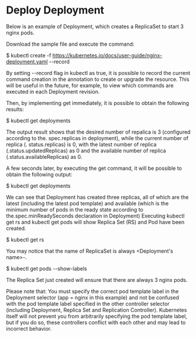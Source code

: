 
# Deploy Deployment

Below is an example of Deployment, which creates a ReplicaSet to start 3 nginx pods.

Download the sample file and execute the command:

$ kubectl create -f https://kubernetes.io/docs/user-guide/nginx-deployment.yaml --record


By setting --record flag in kubectl as true, it is possible to record the current command creation in the annotation to create or upgrade the resource. This will be useful in the future, for example, to view which commands are executed in each Deployment revision.

Then, by implementing get immediately, it is possible to obtain the following results:

$ kubectl get deployments


The output result shows that the desired number of repalica is 3 (configured according to the. spec.replicas in deployment), while the current number of replica (. status.replicas) is 0, with the latest number of replica (.status.updatedReplicas) as 0 and the available number of replica (.status.availableReplicas) as 0.

A few seconds later, by executing the get command, it will be possible to obtain the following output:

$ kubectl get deployments



We can see that Deployment has created three replicas, all of which are the latest (including the latest pod template) and available (which is the minimum number of pods in the ready state according to the.spec.minReadySeconds declaration in Deployment) Executing kubectl get rs and kubectl get pods will show Replica Set (RS) and Pod have been created.

$ kubectl get rs


You may notice that the name of ReplicaSet is always <Deployment's name>-<hash value of pod template>.

$ kubectl get pods --show-labels


The Replica Set just created will ensure that there are always 3 nginx pods.

Please note that: You must specify the correct pod template label in the Deployment selector (app = nginx in this example) and not be confused with the pod template label specified in the other controller selector (including Deployment, Replica Set and Replication Controller). Kubernetes itself will not prevent you from arbitrarily specifying the pod template label, but if you do so, these controllers conflict with each other and may lead to incorrect behavior.


